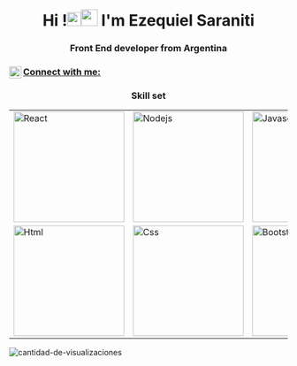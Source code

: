 <h1 align="center">Hi !<img src="https://media.giphy.com/media/hvRJCLFzcasrR4ia7z/giphy.gif" width="25px"><img src="https://emojis.slackmojis.com/emojis/images/1531849430/4246/blob-sunglasses.gif?1531849430" width="30"/>  I'm Ezequiel Saraniti</h1>
<h3 align="center">Front End developer from Argentina</h3>



<p align="center">
<h3 align="left"> <a href="https://www.linkedin.com/in/ezequiel-saraniti-97274a21a/" target="blank">  Connect with me: <img align="left" alt="Ezequiel Saraniti LinkedIN" width="22px" src="https://raw.githubusercontent.com/peterthehan/peterthehan/master/assets/linkedin.svg" /></h3>
 </a>

    
<h3 align="center">Skill set</h3>
<table>
  <tr> 
    <td><img src="https://cdn.iconscout.com/icon/free/png-128/react-1175109.png" alt="React" width="200"></td>
    <td><img src="https://cdn.iconscout.com/icon/free/png-128/nodejs-2-226035.png" alt="Nodejs" width="200"></td>
    <td><img src="https://cdn.iconscout.com/icon/free/png-128/javascript-1-225993.png" alt="Javascript" width="200"></td>
    <td><img src="https://cdn.iconscout.com/icon/free/png-256/firebase-3521427-2944871.png" alt="Firebase" width="200"></td>
    <td><img src="https://cdn.iconscout.com/icon/free/png-256/linux-9-202419.png" alt="Linux" width="200"></td>
   
  </tr>
  <tr>
    <td><img src="https://cdn.iconscout.com/icon/free/png-128/html5-40-1175193.png" alt="Html" width="200"></td>
    <td><img src="https://cdn.iconscout.com/icon/free/png-128/css3-11-1175239.png" alt="Css" width="200"></td>
    <td><img src="https://cdn.iconscout.com/icon/free/png-128/bootstrap-226077.png" alt="Bootstrap" width="200"></td>
    <td><img src="https://cdn.iconscout.com/icon/free/png-256/sass-2752078-2284895.png" alt="Sass" width="200"></td>
    <td><img src="https://cdn.iconscout.com/icon/free/png-128/git-18-1175219.png" alt="Git" width="200"></td>
  </tr>
</table>

<img src="https://komarev.com/ghpvc/?username=EzequielSaraniti&color=green" alt="cantidad-de-visualizaciones" /> 
